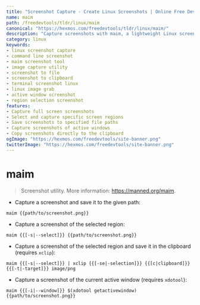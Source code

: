 ```yaml
---
title: "Screenshot Capture - Create Linux Screenshots | Online Free DevTools by Hexmos"
name: maim
path: /freedevtools/tldr/linux/maim
canonical: "https://hexmos.com/freedevtools/tldr/linux/maim/"
description: "Capture screenshots with maim, a lightweight Linux screenshot utility. Easily save screen captures to files or the clipboard. Free online tool, no registration required."
category: linux
keywords:
- linux screenshot capture
- command line screenshot
- maim screenshot tool
- image capture utility
- screenshot to file
- screenshot to clipboard
- terminal screenshot linux
- linux image grab
- active window screenshot
- region selection screenshot
features:
- Capture full screen screenshots
- Select and capture specific screen regions
- Save screenshots to specified file paths
- Capture screenshots of active windows
- Copy screenshots directly to the clipboard
ogImage: "https://hexmos.com/freedevtools/site-banner.png"
twitterImage: "https://hexmos.com/freedevtools/site-banner.png"
---
```


# maim

> Screenshot utility.
> More information: <https://manned.org/maim>.

- Capture a screenshot and save it to the given path:

`maim {{path/to/screenshot.png}}`

- Capture a screenshot of the selected region:

`maim {{[-s|--select]}} {{path/to/screenshot.png}}`

- Capture a screenshot of the selected region and save it in the clipboard (requires `xclip`):

`maim {{[-s|--select]}} | xclip {{[-se|-selection]}} {{[c|clipboard]}} {{[-t|-target]}} image/png`

- Capture a screenshot of the current active window (requires `xdotool`):

`maim {{[-i|--window]}} $(xdotool getactivewindow) {{path/to/screenshot.png}}`
